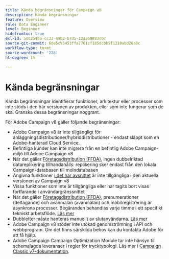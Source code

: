 ```yaml
---
title: Kända begränsningar för Campaign v8
description: Kända begränsningar
feature: Overview
role: Data Engineer
level: Beginner
hidefromtoc: true
exl-id: 50c254ba-cc33-49b2-b7d5-12aa69883c07
source-git-commit: 6de5c93453ffa7761cf185dcbb9f1210abd26a0c
workflow-type: tm+mt
source-wordcount: '228'
ht-degree: 1%

---
```


# Kända begränsningar

Kända begränsningar identifierar funktioner, arkitektur eller processer som inte stöds i den här versionen av produkten, eller som inte fungerar som de ska. Granska dessa begränsningar noggrant.

För Adobe Campaign v8 gäller följande begränsningar:

* Adobe Campaign v8 är inte tillgängligt för anläggningsdistributioner/hybriddistributioner - endast släppt som en Adobe-hanterad Cloud Service.
* Befintliga kunder kan inte migrera från en befintlig Adobe Campaign-miljö till Adobe Campaign v8
* När det gäller [Företagsdistribution (FFDA)](../architecture/enterprise-deployment.md), ingen dubbelriktad datareplikering tillhandahålls: replikering sker endast från den lokala Campaign-databasen till molndatabasen
* Angivna funktioner [i det här avsnittet](capability-matrix.md#gs-unavailable-features) är inte tillgängliga i den aktuella versionen av Campaign v8
* Vissa funktioner som inte är tillgängliga eller har tagits bort visas fortfarande i användargränssnittet
* När det gäller [Företagsdistribution (FFDA)](../architecture/enterprise-deployment.md), prenumerationer (deltagande) och avanmälan (avanmälan) och mobilregistrering är asynkrona processer. Begäranden behandlas varje timme i ett specifikt tekniskt arbetsflöde. [Läs mer](../architecture/replication.md#tech-wf)
* Dubbletter måste hanteras manuellt av slutanvändarna. [Läs mer](../architecture/keys.md)
* Adobe Campaign v8 stöder inte utökad genomströmning i API och webbprogram. Om det finns särskilda behov kan du kontakta Adobe för att få hjälp.
* Adobe Campaign Campaign Optimization Module tar inte hänsyn till schemalagda leveranser i regler för trycktypologi. Läs mer i [Campaign Classic v7-dokumentation](https://experienceleague.adobe.com/docs/campaign-classic/using/orchestrating-campaigns/campaign-optimization/pressure-rules.html?lang=en#setting-the-period).
